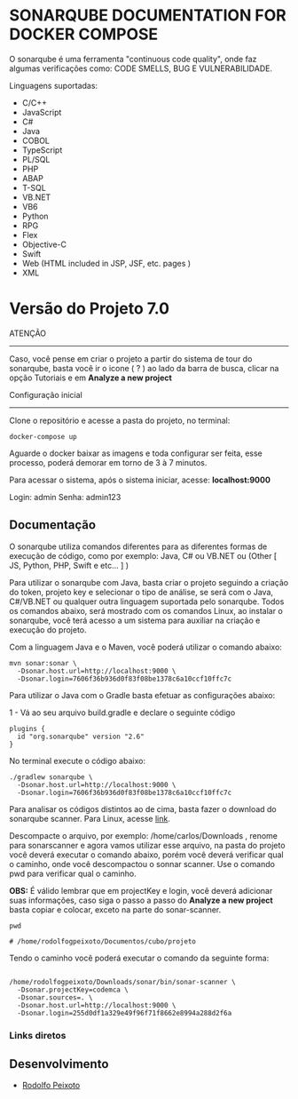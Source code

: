 # SONARQUBE DOCUMENTATION FOR DOCKER COMPOSE

O sonarqube é uma ferramenta "continuous code quality", onde faz algumas verificações como: CODE SMELLS, BUG E VULNERABILIDADE.

Linguagens suportadas:
 - C/C++
 - JavaScript
 - C#
 - Java
 - COBOL
 - TypeScript
 - PL/SQL
 - PHP
 - ABAP
 - T-SQL
 - VB.NET
 - VB6
 - Python
 - RPG
 - Flex
 - Objective-C
 - Swift
 - Web (HTML included in JSP, JSF, etc. pages )
 - XML 


Versão do Projeto 7.0
================

ATENÇÃO

---------------------

Caso, você pense em criar o projeto a partir do sistema de tour do sonarqube, basta você ir o icone ( ? ) ao lado da barra de busca, clicar na opção Tutoriais e em **Analyze a new project**


Configuração inicial

---------------------

Clone o repositório e acesse a pasta do projeto, no terminal:

```
docker-compose up
```
Aguarde o docker baixar as imagens e toda configurar ser feita, esse processo, poderá demorar em torno de 3 à 7 minutos.

Para acessar o sistema, após o sistema iniciar, acesse: **localhost:9000**

Login: admin
Senha: admin123

Documentação
----------------------

O sonarqube utiliza comandos diferentes para as diferentes formas de execução de código, como por exemplo: Java, C# ou VB.NET ou (Other [ JS, Python, PHP, Swift e etc... ] )

Para utilizar o sonarqube com Java, basta criar o projeto seguindo a criação do token, projeto key e selecionar o tipo de análise, se será com o Java, C#/VB.NET ou qualquer outra linguagem suportada pelo sonarqube. Todos os comandos abaixo, será mostrado com os comandos Linux, ao instalar o sonarqube, você terá acesso a um sistema para auxiliar na criação e execução do projeto.

Com a linguagem Java e o Maven, você poderá utilizar o comando abaixo:

```
mvn sonar:sonar \
  -Dsonar.host.url=http://localhost:9000 \
  -Dsonar.login=7606f36b936d0f83f08be1378c6a10ccf10ffc7c
```

Para utilizar o Java com o Gradle basta efetuar as configurações abaixo:

 1 - Vá ao seu arquivo build.gradle e declare o seguinte código

```
plugins {
  id "org.sonarqube" version "2.6"
}
```

No terminal execute o código abaixo:

```
./gradlew sonarqube \
  -Dsonar.host.url=http://localhost:9000 \
  -Dsonar.login=7606f36b936d0f83f08be1378c6a10ccf10ffc7c
```

Para analisar os códigos distintos ao de cima, basta fazer o download do sonarqube scanner. Para Linux, acesse [link](https://sonarsource.bintray.com/Distribution/sonar-scanner-cli/sonar-scanner-cli-3.0.3.778-linux.zip).

Descompacte o arquivo, por exemplo: /home/carlos/Downloads , renome para sonarscanner e agora vamos utilizar esse arquivo, na pasta do projeto você deverá executar o comando abaixo, porém você deverá verificar qual o caminho, onde você descompactou o sonnar scanner. Use o comando pwd para verificar qual o caminho.

**OBS:** É válido lembrar que em projectKey e login, você deverá adicionar suas informações, caso siga o passo a passo do **Analyze a new project** basta copiar e colocar, exceto na parte do sonar-scanner.

```
pwd

# /home/rodolfogpeixoto/Documentos/cubo/projeto
```

Tendo o caminho você poderá executar o comando da seguinte forma:

```

/home/rodolfogpeixoto/Downloads/sonar/bin/sonar-scanner \
  -Dsonar.projectKey=codemca \
  -Dsonar.sources=. \
  -Dsonar.host.url=http://localhost:9000 \
  -Dsonar.login=255d0df1a329e49f96f71f8662e8994a288d2f6a

```

### Links diretos

Desenvolvimento
---------------------
-   [Rodolfo Peixoto](http://www.rodolfopeixoto.com.br)
